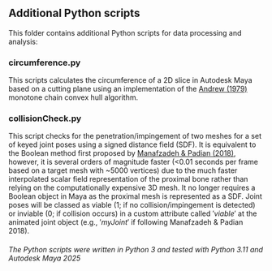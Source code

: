 ## Additional Python scripts
This folder contains additional Python scripts for data processing and analysis: 
### circumference.py
This scripts calculates the circumference of a 2D slice in Autodesk Maya based on a cutting plane using an implementation of the [Andrew (1979)](doi.org/10.1016/0020-0190(79)90072-3) monotone chain convex hull algorithm.
### collisionCheck.py
This script checks for the penetration/impingement of two meshes for a set of keyed joint poses using a signed distance field (SDF). It is equivalent to the Boolean method first proposed by [Manafzadeh & Padian (2018)](doi.org/10.1098/rspb.2018.0727), however, it is several orders of magnitude faster (<0.01 seconds per frame based on a target mesh with ~5000 vertices) due to the much faster interpolated scalar field representation of the proximal bone rather than relying on the computationally expensive 3D mesh. It no longer requires a Boolean object in Maya as the proximal mesh is represented as a SDF. Joint poses will be classed as viable (1; if no collision/impingement is detected) or inviable (0; if collision occurs) in a custom attribute called $'viable'$ at the animated joint object (e.g., $'myJoint'$ if following Manafzadeh & Padian 2018).

###### The Python scripts were written in Python 3 and tested with Python 3.11 and Autodesk Maya 2025
